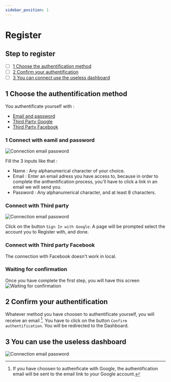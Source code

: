 ```yaml
---
sidebar_position: 1
---
```


# Register

## Step to register
- [ ] [1 Choose the authentification method](#1-choose-the-authentification-method)
- [ ] [2 Confirm your authentification](#2-confirm-your-authentification)
- [ ] [3 You can connect use the useless dashboard](#3-you-can-use-the-useless-dashboard)

## 1 Choose the authentification method

You authentificate yourself with :
- [Email and password](#connect-with-eamil-and-password)
- [Third Party Google](#connect-with-third-party)
- [Third Party Facebook](#connect-with-third-party-facebook)


### 1 Connect with eamil and password

![Connection email password](/Register/SignInPasswod.png)

Fill the 3 inputs like that :
- Name : Any alphanumerical character of your choice.
- Email : Enter an email adress you have access to, because in order to complete the anthentification process, you'll have to click a link in an email we will send you.
- Password : Any alphanumerical character, and at least 8 characters.

### Connect with Third party

![Connection email password](/Register/ConnectWithGoogle.png)

Click on the button `Sign In with Google`. A page will be prompted select the account you to Register with, and done.



### Connect with Third party Facebook

The connection with Facebook doesn't work in local.

### Waiting for confirmation
Once you have complete the first step, you will have this screen 
![Waiting for confirmation](/Register/Confirmation.png)

## 2 Confirm your authentification

Whatever method you have choosen to authentificate yourself, you will receive an email [^1]. You have to click on the button `Confirm authentification`. You will be redirected to the Dashboard.


## 3 You can use the useless dashboard

![Connection email password](/Dashboard/Dashboard.png)

[^1]: If you have choosen to authenficate with Google, the authentification email will be sent to the email link to your Google account.


